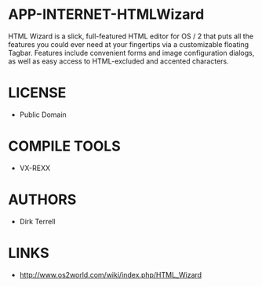 APP-INTERNET-HTMLWizard
=======================

HTML Wizard is a slick, full-featured HTML editor for OS / 2 that puts all the features you could ever need at your fingertips via a customizable floating Tagbar. Features include convenient forms and image configuration dialogs, as well as easy access to HTML-excluded and accented characters. 

LICENSE
===============
* Public Domain

COMPILE TOOLS
===============
* VX-REXX
 
AUTHORS
===============
* Dirk Terrell

LINKS
===============
* http://www.os2world.com/wiki/index.php/HTML_Wizard
